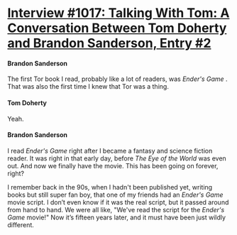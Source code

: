 # [Interview #1017: Talking With Tom: A Conversation Between Tom Doherty and Brandon Sanderson, Entry #2](https://www.theoryland.com/intvmain.php?i=1017#2)

#### Brandon Sanderson

The first Tor book I read, probably like a lot of readers, was
*Ender's Game*
. That was also the first time I knew that Tor was a thing.

#### Tom Doherty

Yeah.

#### Brandon Sanderson

I read
*Ender's Game*
right after I became a fantasy and science fiction reader. It was right in that early day, before
*The Eye of the World*
was even out. And now we finally have the movie. This has been going on forever, right?

I remember back in the 90s, when I hadn't been published yet, writing books but still super fan boy, that one of my friends had an
*Ender's Game*
movie script. I don’t even know if it was the real script, but it passed around from hand to hand. We were all like, "We've read the script for the
*Ender's Game*
movie!" Now it’s fifteen years later, and it must have been just wildly different.

